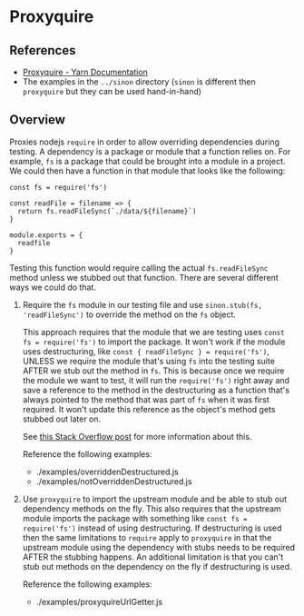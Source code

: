 # Proxyquire

## References

- [Proxyquire - Yarn Documentation](https://classic.yarnpkg.com/en/package/proxyquire)
- The examples in the `../sinon` directory (`sinon` is different then `proxyquire` but they can be used hand-in-hand)

## Overview

Proxies nodejs `require` in order to allow overriding dependencies during testing.  A dependency is a package or module that a function relies on.  For example, `fs` is a package that could be brought into a module in a project.  We could then have a function in that module that looks like the following:

```
const fs = require('fs')

const readFile = filename => {
  return fs.readFileSync(`./data/${filename}`)
}

module.exports = {
  readfile
}
```

Testing this function would require calling the actual `fs.readFileSync` method unless we stubbed out that function.  There are several different ways we could do that.

1. Require the `fs` module in our testing file and use `sinon.stub(fs, 'readFileSync')` to override the method on the `fs` object.

    This approach requires that the module that we are testing uses `const fs = require('fs')` to import the package.  It won't work if the module uses destructuring, like `const { readFileSync } = require('fs')`, UNLESS we require the module that's using `fs` into the testing suite AFTER we stub out the method in `fs`.  This is because once we require the module we want to test, it will run the `require('fs')` right away and save a reference to the method in the destructuring as a function that's always pointed to the method that was part of `fs` when it was first required.  It won't update this reference as the object's method gets stubbed out later on.

    See [this Stack Overflow post](https://stackoverflow.com/questions/52587999/sinon-stub-function-used-with-destructuring) for more information about this.

    Reference the following examples:
      - ./examples/overriddenDestructured.js
      - ./examples/notOverriddenDestructured.js

1. Use `proxyquire` to import the upstream module and be able to stub out dependency methods on the fly.  This also requires that the upstream module imports the package with something like `const fs = require('fs')` instead of using destructuring.  If destructuring is used then the same limitations to `require` apply to `proxyquire` in that the upstream module using the dependency with stubs needs to be required AFTER the stubbing happens.  An additional limitation is that you can't stub out methods on the dependency on the fly if destructuring is used.

    Reference the following examples:
      - ./examples/proxyquireUrlGetter.js
